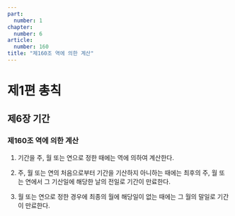 ```yaml
---
part:
  number: 1
chapter:
  number: 6
article:
  number: 160
title: "제160조 역에 의한 계산"
---
```


# 제1편 총칙

## 제6장 기간

### 제160조 역에 의한 계산

1. 기간을 주, 월 또는 연으로 정한 때에는 역에 의하여 계산한다.

2. 주, 월 또는 연의 처음으로부터 기간을 기산하지 아니하는 때에는 최후의 주, 월 또는 연에서 그 기산일에 해당한 날의 전일로 기간이 만료한다.

3. 월 또는 연으로 정한 경우에 최종의 월에 해당일이 없는 때에는 그 월의 말일로 기간이 만료한다.
